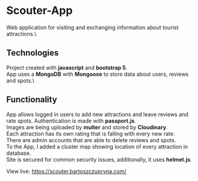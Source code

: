 # Scouter-App
Web application for visiting and exchanging information about tourist attractions.\ 

## Technologies
Project created with **javascript** and **bootstrap 5**.\
App uses a **MongoDB** with **Mongoose** to store data about users, reviews and spots.\

## Functionality
App allows logged in users to add new attractions and leave reviews and rate spots. Authentication is made with **passport.js**. \
Images are being uploaded by **multer** and stored by **Cloudinary**. \
Each attraction has its own rating that is falling with every new rate. \
There are admin accounts that are able to delete reviews and spots. \
To the App, I added a cluster map showing location of every attraction in database. \
Site is secured for common security issues, additionally, it uses **helmet.js**.

View live: https://scouter.bartoszczupryna.com/
